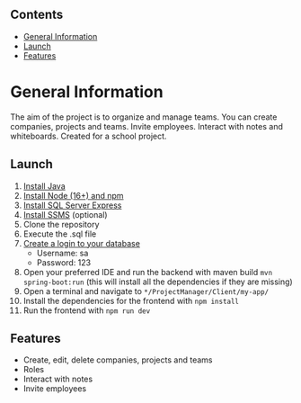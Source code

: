 ## Contents
* [General Information](#general-information)
* [Launch](#launch)
* [Features](#features)

# General Information
The aim of the project is to organize and manage teams. You can create companies, projects and teams. Invite employees. Interact with notes and whiteboards. Created for a school project.

## Launch
1. [Install Java](https://www.oracle.com/cis/java/technologies/downloads/#java17)
2. [Install Node (16+) and npm](https://nodejs.org/en/download) 
3. [Install SQL Server Express](https://www.microsoft.com/en-us/sql-server/sql-server-downloads)
4. [Install SSMS](https://learn.microsoft.com/en-us/sql/ssms/download-sql-server-management-studio-ssms?view=sql-server-ver16) (optional)
5. Clone the repository
6. Execute the .sql file
7. [Create a login to your database](https://docs.microsoft.com/en-us/sql/relational-databases/security/authentication-access/create-a-login?view=sql-server-ver16)
   - Username: sa
   - Password: 123
8. Open your preferred IDE and run the backend with maven build `mvn spring-boot:run` (this will install all the dependencies if they are missing)
9. Open a terminal and navigate to `*/ProjectManager/Client/my-app/`
10. Install the dependencies for the frontend with `npm install`
11. Run the frontend with `npm run dev`

## Features
* Create, edit, delete companies, projects and teams
* Roles
* Interact with notes
* Invite employees
